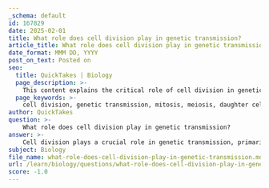 ```yaml
---
_schema: default
id: 167829
date: 2025-02-01
title: What role does cell division play in genetic transmission?
article_title: What role does cell division play in genetic transmission?
date_format: MMM DD, YYYY
post_on_text: Posted on
seo:
  title: QuickTakes | Biology
  page_description: >-
    This content explains the critical role of cell division in genetic transmission through mitosis and meiosis, highlighting the processes involved in growth, repair, and genetic diversity.
  page_keywords: >-
    cell division, genetic transmission, mitosis, meiosis, daughter cells, chromosome number, growth, tissue repair, gametes, sexual reproduction, genetic diversity, crossing over, homologous chromosomes, alleles, evolution
author: QuickTakes
question: >-
    What role does cell division play in genetic transmission?
answer: >-
    Cell division plays a crucial role in genetic transmission, primarily through the processes of mitosis and meiosis. These two types of cell division are fundamental for the propagation of genetic material from one generation to the next.\n\n### Mitosis\nMitosis is the process of cell division that results in two identical daughter cells, each with the same chromosome number as the parent cell. This is essential for growth, development, and tissue repair in multicellular organisms. The stages of mitosis include:\n\n1. **Prophase**\n2. **Prometaphase**\n3. **Metaphase**\n4. **Anaphase**\n5. **Telophase**\n6. **Cytokinesis**\n\nDuring mitosis, sister chromatids (the identical halves of a replicated chromosome) are separated during anaphase, ensuring that each daughter cell receives an identical set of chromosomes. This process is vital for maintaining genetic stability and ensuring that genetic information is accurately transmitted during cell division.\n\n### Meiosis\nMeiosis, on the other hand, is a specialized form of cell division that produces gametes (sperm and eggs) for sexual reproduction. It consists of two rounds of division (meiosis I and meiosis II) and results in four genetically diverse haploid cells, each containing half the chromosome number of the original cell. Key aspects of meiosis include:\n\n- **Crossing Over**: Occurs during prophase I, where homologous chromosomes exchange genetic material, increasing genetic diversity.\n- **Separation of Homologous Chromosomes**: In meiosis I, homologous chromosomes are separated, while in meiosis II, sister chromatids are separated.\n\nThe genetic variation produced through meiosis is essential for evolution and adaptation, as it introduces new combinations of alleles into a population.\n\n### Summary\nIn summary, cell division is integral to genetic transmission. Mitosis ensures the accurate replication and distribution of genetic material for growth and repair, while meiosis generates genetic diversity necessary for evolution and reproduction. Both processes are fundamental to the principles of transmission genetics, allowing for the continuation and variation of genetic traits across generations.
subject: Biology
file_name: what-role-does-cell-division-play-in-genetic-transmission.md
url: /learn/biology/questions/what-role-does-cell-division-play-in-genetic-transmission
score: -1.0
---
```


&nbsp;